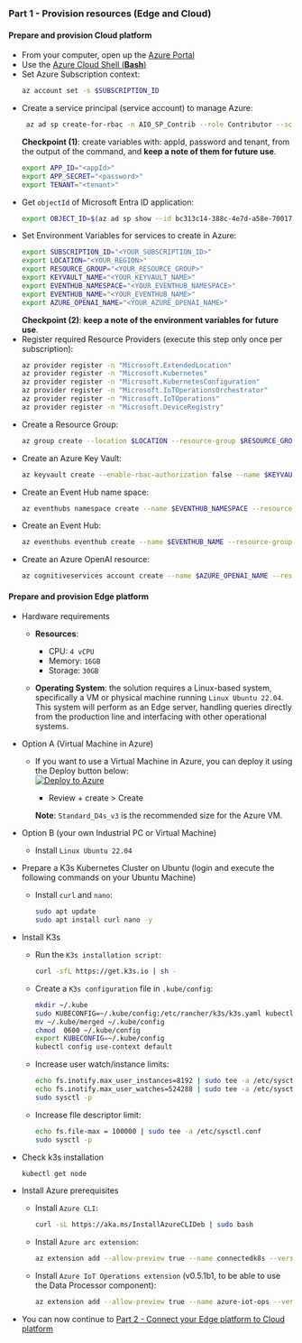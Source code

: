 ### Part 1 - Provision resources (Edge and Cloud)

#### Prepare and provision Cloud platform
   - From your computer, open up the [Azure Portal](https://portal.azure.com/)
   - Use the [Azure Cloud Shell (**Bash**)](https://learn.microsoft.com/en-us/azure/Cloud-shell/get-started/ephemeral?tabs=azurecli#start-Cloud-shell)
   - Set Azure Subscription context:
     ```bash
     az account set -s $SUBSCRIPTION_ID
     ```
   - Create a service principal (service account) to manage Azure:
     ```bash
      az ad sp create-for-rbac -n AIO_SP_Contrib --role Contributor --scopes /subscriptions/$SUBSCRIPTION_ID
     ```
      **Checkpoint (1)**: create variables with: appId, password and tenant, from the output of the command, and **keep a note of them for future use**.
     ```bash
     export APP_ID="<appId>"
     export APP_SECRET="<password>"
     export TENANT="<tenant>"
     ```
   - Get `objectId` of Microsoft Entra ID application:
     ```bash
     export OBJECT_ID=$(az ad sp show --id bc313c14-388c-4e7d-a58e-70017303ee3b --query id -o tsv)
     ```
   - Set Environment Variables for services to create in Azure:
     ```bash
     export SUBSCRIPTION_ID="<YOUR_SUBSCRIPTION_ID>"
     export LOCATION="<YOUR_REGION>"
     export RESOURCE_GROUP="<YOUR_RESOURCE_GROUP>"
     export KEYVAULT_NAME="<YOUR_KEYVAULT_NAME>"
     export EVENTHUB_NAMESPACE="<YOUR_EVENTHUB_NAMESPACE>"
     export EVENTHUB_NAME="<YOUR_EVENTHUB_NAME>"
     export AZURE_OPENAI_NAME="<YOUR_AZURE_OPENAI_NAME>"
     ```
     **Checkpoint (2)**: **keep a note of the environment variables for future use**.
   - Register required Resource Providers (execute this step only once per subscription):
     ```bash
     az provider register -n "Microsoft.ExtendedLocation"
     az provider register -n "Microsoft.Kubernetes"
     az provider register -n "Microsoft.KubernetesConfiguration"
     az provider register -n "Microsoft.IoTOperationsOrchestrator"
     az provider register -n "Microsoft.IoTOperations"
     az provider register -n "Microsoft.DeviceRegistry"
     ```
   - Create a Resource Group:
     ```bash
     az group create --location $LOCATION --resource-group $RESOURCE_GROUP --subscription $SUBSCRIPTION_ID
     ```
   - Create an Azure Key Vault:
     ```bash
     az keyvault create --enable-rbac-authorization false --name $KEYVAULT_NAME --resource-group $RESOURCE_GROUP
     ```
   - Create an Event Hub name space:
     ```bash
     az eventhubs namespace create --name $EVENTHUB_NAMESPACE --resource-group $RESOURCE_GROUP --location $LOCATION
     ```
   - Create an Event Hub:
     ```bash
     az eventhubs eventhub create --name $EVENTHUB_NAME --resource-group $RESOURCE_GROUP --namespace-name $EVENTHUB_NAMESPACE
     ```
   - Create an Azure OpenAI resource:
     ```bash
     az cognitiveservices account create --name $AZURE_OPENAI_NAME --resource-group $RESOURCE_GROUP --location $LOCATION --kind OpenAI --sku s0 --subscription $SUBSCRIPTION_ID
     ```
#### Prepare and provision Edge platform

- Hardware requirements
  - **Resources**: 
      - CPU: `4 vCPU`
      - Memory: `16GB`
      - Storage: `30GB`

  - **Operating System**: the solution requires a Linux-based system, specifically a VM or physical machine running `Linux Ubuntu 22.04`. This system will perform as an Edge server, handling queries directly from the production line and interfacing with other operational systems.

- Option A (Virtual Machine in Azure)
   - If you want to use a Virtual Machine in Azure, you can deploy it using the Deploy button below:  
      [![Deploy to Azure](https://aka.ms/deploytoazurebutton)](https://portal.azure.com/#create/Microsoft.Template/uri/https%3A%2F%2Fraw.githubusercontent.com%2Fchriscrcodes%2Fsmart-factory%2Frefs%2Fheads%2Fmain%2Fartifacts%2Ftemplates%2Fvm%2Fazuredeploy.json)
      - Review + create > Create

      **Note**: `Standard_D4s_v3` is the recommended size for the Azure VM.

- Option B (your own Industrial PC or Virtual Machine)
  - Install `Linux Ubuntu 22.04`

- Prepare a K3s Kubernetes Cluster on Ubuntu (login and execute the following commands on your Ubuntu Machine)
   - Install `curl` and `nano`:
     ```bash
     sudo apt update
     sudo apt install curl nano -y
     ```
- Install K3s
   - Run the `K3s installation script`:
     ```bash
     curl -sfL https://get.k3s.io | sh -
     ```
   - Create a `K3s configuration` file in `.kube/config`:
     ```bash
     mkdir ~/.kube
     sudo KUBECONFIG=~/.kube/config:/etc/rancher/k3s/k3s.yaml kubectl config view --flatten > ~/.kube/merged
     mv ~/.kube/merged ~/.kube/config
     chmod  0600 ~/.kube/config
     export KUBECONFIG=~/.kube/config
     kubectl config use-context default
     ```
   - Increase user watch/instance limits:
     ```bash
     echo fs.inotify.max_user_instances=8192 | sudo tee -a /etc/sysctl.conf
     echo fs.inotify.max_user_watches=524288 | sudo tee -a /etc/sysctl.conf
     sudo sysctl -p
     ```
   - Increase file descriptor limit:
     ```bash
     echo fs.file-max = 100000 | sudo tee -a /etc/sysctl.conf
     sudo sysctl -p
     ```
- Check k3s installation
  ```bash
  kubectl get node
  ```
- Install Azure prerequisites
  - Install `Azure CLI`:
    ```bash
    curl -sL https://aka.ms/InstallAzureCLIDeb | sudo bash
    ```
  - Install `Azure arc extension`:
    ```bash
    az extension add --allow-preview true --name connectedk8s --version 1.9.0
    ```
  - Install `Azure IoT Operations extension` (v0.5.1b1, to be able to use the Data Processor component):
    ```bash
    az extension add --allow-preview true --name azure-iot-ops --version 0.5.1b1
    ```
- You can now continue to [Part 2 - Connect your Edge platform to Cloud platform](./INSTALL-2.md)
